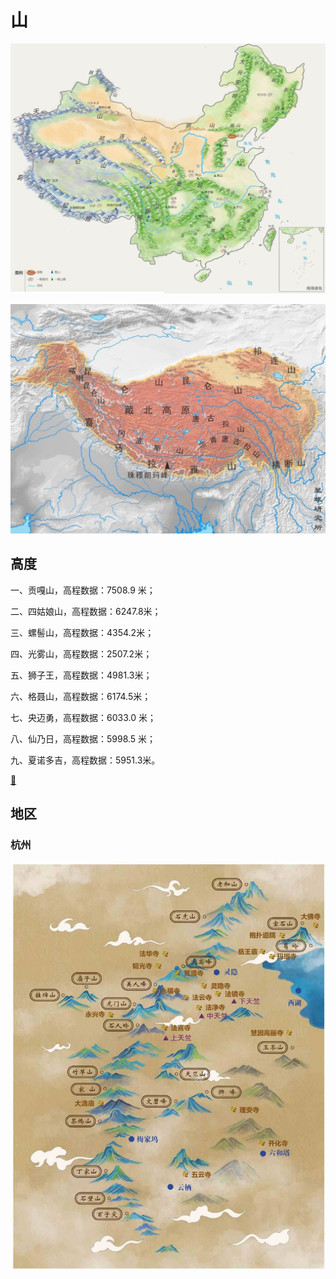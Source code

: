 # 山

![](./src/save_share_review_picture_1598575416.jpeg)


![](./src/save_share_review_picture_1536201281.jpeg)

## 高度

一、贡嘎山，高程数据：7508.9 米；

二、四姑娘山，高程数据：6247.8米；

三、螺髻山，高程数据：4354.2米；

四、光雾山，高程数据：2507.2米；

五、狮子王，高程数据：4981.3米；

六、格聂山，高程数据：6174.5米；

七、央迈勇，高程数据：6033.0 米；

八、仙乃日，高程数据：5998.5 米；

九、夏诺多吉，高程数据：5951.3米。

[🔗](https://mp.weixin.qq.com/s/O2g1FPG9RbZJ4ytj0aTovA)

## 地区

### 杭州

![](./src/weread_image_1863786745880731.jpeg)